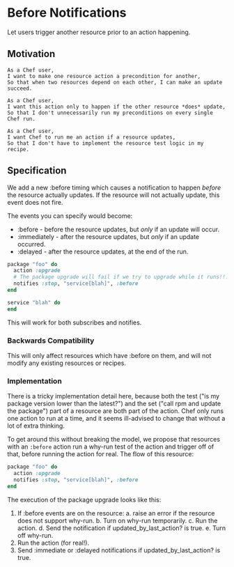 # Before Notifications

Let users trigger another resource prior to an action happening.

## Motivation

    As a Chef user,
    I want to make one resource action a precondition for another,
    So that when two resources depend on each other, I can make an update succeed.

    As a Chef user,
    I want this action only to happen if the other resource *does* update,
    So that I don't unnecessarily run my preconditions on every single Chef run.

    As a Chef user,
    I want Chef to run me an action if a resource updates,
    So that I don't have to implement the resource test logic in my recipe.

## Specification

We add a new :before timing which causes a notification to happen
*before* the resource actually updates. If the resource will not actually update,
this event does not fire.

The events you can specify would become:

- :before - before the resource updates, but *only* if an update will occur.
- :immediately - after the resource updates, but *only* if an update occurred.
- :delayed - after the resource updates, at the end of the run.

```ruby
package "foo" do
  action :upgrade
  # The package upgrade will fail if we try to upgrade while it runs!!!
  notifies :stop, "service[blah]", :before
end

service "blah" do
end
```

This will work for both subscribes and notifies.

### Backwards Compatibility

This will only affect resources which have :before on them, and will
not modify any existing resources or recipes.

### Implementation

There is a tricky implementation detail here, because both the test ("is my
package version lower than the latest?") and the set ("call rpm and update the
package") part of a resource are both part of the action. Chef only runs one
action to run at a time, and it seems ill-advised to change that without a lot
of extra thinking.

To get around this without breaking the model, we propose that resources with an
`:before` action run a why-run test of the action and trigger off of
that, before running the action for real. The flow of this resource:

```ruby
package "foo" do
  action :upgrade
  notifies :stop, "service[blah]", :before
end
```

The execution of the package upgrade looks like this:

1. If :before events are on the resource:
   a. raise an error if the resource does not support why-run.
   b. Turn on why-run temporarily.
   c. Run the action.
   d. Send the notification if updated_by_last_action? is true.
   e. Turn off why-run.
2. Run the action (for real!).
3. Send :immediate or :delayed notifications if updated_by_last_action? is true.
